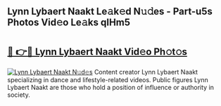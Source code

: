 ## Lynn Lybaert Naakt Le𝚊k𝚎d N𝚞𝚍es - Part-u5s Photos Vid𝚎o Le𝚊ks qIHm5

# <h2><a href="http://fb581s.evod.top/?m=Lynn+Lybaert+Naakt">🔗 👉🔴 Lynn Lybaert Naakt Vid𝚎o Ph𝚘t𝚘s</a></h2>

[![Lynn Lybaert Naakt N𝚞d𝚎s](https://i.imgur.com/8V9OHl7.gif)](http://fb581s.evod.top/?m=Lynn+Lybaert+Naakt)
Content creator Lynn Lybaert Naakt specializing in dance and lifestyle-related videos. Public figures Lynn Lybaert Naakt are those who hold a position of influence or authority in society. 
